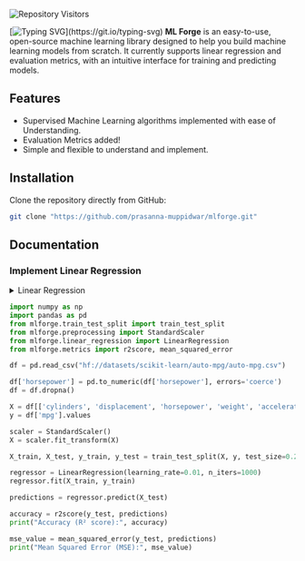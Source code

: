 

![Repository Visitors](https://komarev.com/ghpvc/?username=prasanna-muppidwar&color=blue&label=Repository+Visitors) 

[![Typing SVG](https://readme-typing-svg.herokuapp.com?font=&weight=900&size=28&duration=10000&pause=1000&color=67F7AB&width=435&lines=ML-Forge+is+a+Supervised+Learning+based+Machine+LearningLibrary!)](https://git.io/typing-svg)
**ML Forge** is an easy-to-use, open-source machine learning library designed to help you build machine learning models from scratch. It currently supports linear regression and evaluation metrics, with an intuitive interface for training and predicting models.

## Features
- Supervised Machine Learning algorithms implemented with ease of Understanding.
- Evaluation Metrics added!
- Simple and flexible to understand and implement.

## Installation

Clone the repository directly from GitHub:

```bash
git clone "https://github.com/prasanna-muppidwar/mlforge.git"
```

## Documentation

### Implement Linear Regression 
<details>
<summary>Linear Regression </summary>
Linear Regression is a simple machine learning algorithm used to model the relationship between a dependent variable and one or more independent variables. It tries to find the best-fitting straight line (called the regression line) by minimizing the error between predicted and actual values.
</details>

``` python
import numpy as np
import pandas as pd
from mlforge.train_test_split import train_test_split
from mlforge.preprocessing import StandardScaler
from mlforge.linear_regression import LinearRegression
from mlforge.metrics import r2score, mean_squared_error

df = pd.read_csv("hf://datasets/scikit-learn/auto-mpg/auto-mpg.csv")

df['horsepower'] = pd.to_numeric(df['horsepower'], errors='coerce')
df = df.dropna()

X = df[['cylinders', 'displacement', 'horsepower', 'weight', 'acceleration', 'model year', 'origin']].values
y = df['mpg'].values

scaler = StandardScaler()
X = scaler.fit_transform(X)

X_train, X_test, y_train, y_test = train_test_split(X, y, test_size=0.2, random_state=1234)

regressor = LinearRegression(learning_rate=0.01, n_iters=1000)
regressor.fit(X_train, y_train)

predictions = regressor.predict(X_test)

accuracy = r2score(y_test, predictions)
print("Accuracy (R² score):", accuracy)

mse_value = mean_squared_error(y_test, predictions)
print("Mean Squared Error (MSE):", mse_value)

```


